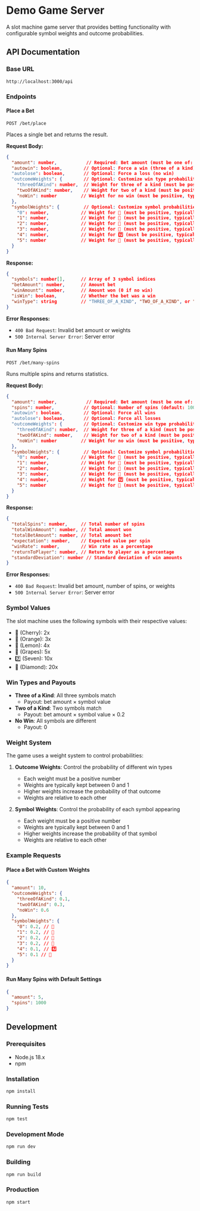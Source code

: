 # Demo Game Server

A slot machine game server that provides betting functionality with configurable symbol weights and outcome probabilities.

## API Documentation

### Base URL

```
http://localhost:3000/api
```

### Endpoints

#### Place a Bet

```http
POST /bet/place
```

Places a single bet and returns the result.

**Request Body:**

```json
{
  "amount": number,           // Required: Bet amount (must be one of: 1, 5, 10, 25, 50, 100)
  "autowin": boolean,        // Optional: Force a win (three of a kind)
  "autolose": boolean,       // Optional: Force a loss (no win)
  "outcomeWeights": {        // Optional: Customize win type probabilities
    "threeOfAKind": number,  // Weight for three of a kind (must be positive, typically 0-1)
    "twoOfAKind": number,    // Weight for two of a kind (must be positive, typically 0-1)
    "noWin": number         // Weight for no win (must be positive, typically 0-1)
  },
  "symbolWeights": {         // Optional: Customize symbol probabilities
    "0": number,            // Weight for 🍒 (must be positive, typically 0-1)
    "1": number,            // Weight for 🍊 (must be positive, typically 0-1)
    "2": number,            // Weight for 🍋 (must be positive, typically 0-1)
    "3": number,            // Weight for 🍇 (must be positive, typically 0-1)
    "4": number,            // Weight for 7️⃣ (must be positive, typically 0-1)
    "5": number             // Weight for 💎 (must be positive, typically 0-1)
  }
}
```

**Response:**

```json
{
  "symbols": number[],      // Array of 3 symbol indices
  "betAmount": number,      // Amount bet
  "winAmount": number,      // Amount won (0 if no win)
  "isWin": boolean,         // Whether the bet was a win
  "winType": string         // "THREE_OF_A_KIND", "TWO_OF_A_KIND", or "NO_WIN"
}
```

**Error Responses:**

- `400 Bad Request`: Invalid bet amount or weights
- `500 Internal Server Error`: Server error

#### Run Many Spins

```http
POST /bet/many-spins
```

Runs multiple spins and returns statistics.

**Request Body:**

```json
{
  "amount": number,           // Required: Bet amount (must be one of: 1, 5, 10, 25, 50, 100)
  "spins": number,           // Optional: Number of spins (default: 1000, max: 10000000)
  "autowin": boolean,        // Optional: Force all wins
  "autolose": boolean,       // Optional: Force all losses
  "outcomeWeights": {        // Optional: Customize win type probabilities
    "threeOfAKind": number,  // Weight for three of a kind (must be positive, typically 0-1)
    "twoOfAKind": number,    // Weight for two of a kind (must be positive, typically 0-1)
    "noWin": number         // Weight for no win (must be positive, typically 0-1)
  },
  "symbolWeights": {         // Optional: Customize symbol probabilities
    "0": number,            // Weight for 🍒 (must be positive, typically 0-1)
    "1": number,            // Weight for 🍊 (must be positive, typically 0-1)
    "2": number,            // Weight for 🍋 (must be positive, typically 0-1)
    "3": number,            // Weight for 🍇 (must be positive, typically 0-1)
    "4": number,            // Weight for 7️⃣ (must be positive, typically 0-1)
    "5": number             // Weight for 💎 (must be positive, typically 0-1)
  }
}
```

**Response:**

```json
{
  "totalSpins": number,     // Total number of spins
  "totalWinAmount": number, // Total amount won
  "totalBetAmount": number, // Total amount bet
  "expectation": number,    // Expected value per spin
  "winRate": number,        // Win rate as a percentage
  "returnToPlayer": number, // Return to player as a percentage
  "standardDeviation": number // Standard deviation of win amounts
}
```

**Error Responses:**

- `400 Bad Request`: Invalid bet amount, number of spins, or weights
- `500 Internal Server Error`: Server error

### Symbol Values

The slot machine uses the following symbols with their respective values:

- 🍒 (Cherry): 2x
- 🍊 (Orange): 3x
- 🍋 (Lemon): 4x
- 🍇 (Grapes): 5x
- 7️⃣ (Seven): 10x
- 💎 (Diamond): 20x

### Win Types and Payouts

- **Three of a Kind**: All three symbols match
  - Payout: bet amount × symbol value
- **Two of a Kind**: Two symbols match
  - Payout: bet amount × symbol value × 0.2
- **No Win**: All symbols are different
  - Payout: 0

### Weight System

The game uses a weight system to control probabilities:

1. **Outcome Weights**: Control the probability of different win types

   - Each weight must be a positive number
   - Weights are typically kept between 0 and 1
   - Higher weights increase the probability of that outcome
   - Weights are relative to each other

2. **Symbol Weights**: Control the probability of each symbol appearing
   - Each weight must be a positive number
   - Weights are typically kept between 0 and 1
   - Higher weights increase the probability of that symbol
   - Weights are relative to each other

### Example Requests

#### Place a Bet with Custom Weights

```json
{
  "amount": 10,
  "outcomeWeights": {
    "threeOfAKind": 0.1,
    "twoOfAKind": 0.3,
    "noWin": 0.6
  },
  "symbolWeights": {
    "0": 0.2, // 🍒
    "1": 0.2, // 🍊
    "2": 0.2, // 🍋
    "3": 0.2, // 🍇
    "4": 0.1, // 7️⃣
    "5": 0.1 // 💎
  }
}
```

#### Run Many Spins with Default Settings

```json
{
  "amount": 5,
  "spins": 1000
}
```

## Development

### Prerequisites

- Node.js 18.x
- npm

### Installation

```bash
npm install
```

### Running Tests

```bash
npm test
```

### Development Mode

```bash
npm run dev
```

### Building

```bash
npm run build
```

### Production

```bash
npm start
```
